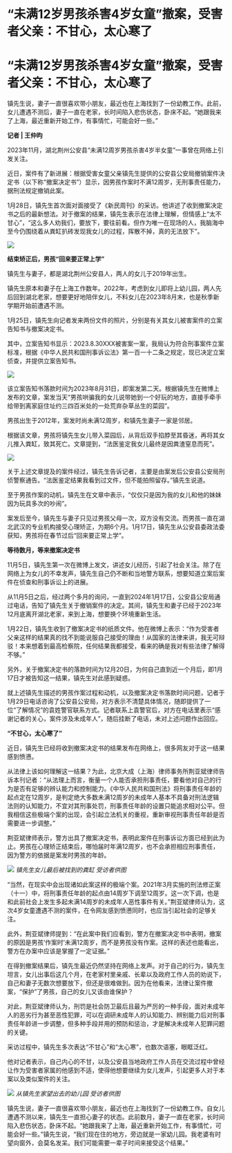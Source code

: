 # “未满12岁男孩杀害4岁女童”撤案，受害者父亲：不甘心，太心寒了

# “未满12岁男孩杀害4岁女童”撤案，受害者父亲：不甘心，太心寒了

镇先生说，妻子一直很喜欢带小朋友，最近也在上海找到了一份幼教工作。此前，女儿遭遇不测后，妻子一直在老家，长时间陷入悲伤状态，卧床不起。“她跟我来了上海，最近重新开始工作，有事情忙，可能会好一些。”

**记者 | 王仲昀**

2023年11月，湖北荆州公安县“未满12周岁男孩杀害4岁半女童”一事曾在网络上引发关注。

近日，案件有了新进展：根据受害女童父亲镇先生提供的公安县公安局撤销案件决定书（以下称“撤案决定书”）显示，因男孩作案时不满12周岁，无刑事责任能力，据刑法规定撤销此案。

1月28日，镇先生首次面对面接受了《新民周刊》的采访。他讲述了收到撤案决定书之后的最新想法。对于撤案的结果，镇先生表示在法律上理解，但情感上“太不甘心”，“这么多人劝我们，要放下，要往前看。但作为唯一在现场的人，我脑海中至今仍围绕着从粪缸扒砖发现我女儿的过程，挥散不掉，真的无法放下”。

![](https://inews.gtimg.com/om_bt/OiZFDMOIaA_4qHTPxSU2xBKdEhbT0zW2qv0Jmq0ZaCNWIAA/1000)

**结束矫正后，男孩“回来要正常上学”**

镇先生与妻子，都是湖北荆州公安县人，两人的女儿于2019年出生。

镇先生原本和妻子在上海工作数年。2022年，考虑到女儿即将上幼儿园，两人先后回到湖北老家，想要更好地陪伴女儿，不料女儿在2023年8月末，也是秋季新学期开始前遭遇不测。

1月25日，镇先生向记者发来两份文件的照片，分别是有关其女儿被害案件的立案告知书与撤案决定书。

其中，立案告知书显示：2023.8.30XXX被害案一案，我局认为符合刑事案件立案标准，根据《中华人民共和国刑事诉讼法》第一百一十二条之规定，现已决定立案侦查，并提供立案告知书。

![](https://inews.gtimg.com/om_bt/Ogj7nZwF8rcA2EIV2wahFHWTm5D5HSCJb0Jbw82Th6koMAA/1000)

该立案告知书落款时间为2023年8月31日，即案发第二天。根据镇先生在微博上发布的文章，案发当天“男孩哄骗我的女儿说带她到一个好玩的地方，直接手牵手给带到离家庭住址约三四百米处的一处荒弃杂草丛生的菜园”。

男孩出生于2012年，案发时尚未满12周岁，和镇先生妻子一家是邻居。

根据该文章，男孩将镇先生女儿带入菜园后，从背后双手掐脖至其昏迷，再将其女儿推入粪缸，致其死亡。文章提到，“法医鉴定我女儿最终是因粪渣窒息而死”。

![](https://inews.gtimg.com/om_bt/OwkI4XAoNxCQ7ZUSKZIPpUp4AhOE9aBP5UHs5PbA_N_JoAA/1000)

关于上述文章提及的案件经过，镇先生告诉记者，主要是由案发后公安县公安局刑侦警察通告。“法医鉴定结果我看到过文件，但不能拍照留存。”镇先生说道。

至于男孩作案的动机，镇先生在文章中表示，“仅仅只是因为我的女儿和他的妹妹因为玩具多次的吵闹”。

案发后至今，镇先生与妻子只见过男孩父母一次，双方没有交流。而男孩一直在湖北武汉的专业机构接受心理矫正，为期6个月。1月17日，镇先生从公安县委政法委获知，男孩将在春节过后“回来要正常上学”。

**等待数月，等来撤案决定书**

11月5日，镇先生第一次在微博上发文，讲述女儿经历，引起了社会关注。除了在网络上为女儿的不幸发声，镇先生自己仍不断和当地警方联系，想要知道立案后案件在侦查和刑事诉讼上的进展。

从11月5日之后，经过两个多月的询问，一直到2024年1月17日，公安县公安局通过电话，告知了镇先生关于撤销案件的决定。其间，镇先生和妻子已经于2023年12月底离开湖北老家，来到上海，想要换个环境重新生活。

1月22日，镇先生收到了撤案决定书的纸质文件。他在微博上表示：“作为受害者父亲这样的结果真的找不到能说服自己接受的理由！从国家的法律来讲，我无可辩驳！本来想着到最高检察院，任何结果我都接受，看来的确是我对有些法律了解得不够。”

另外，关于撤案决定书的落款时间为12月20日，为何自己直到近一个月后，即1月17日才被告知这一结果，镇先生对此感到疑惑。

就上述镇先生描述的男孩作案过程和动机，以及撤案决定书落款时间问题，记者于1月29日电话咨询了公安县公安局，对方表示不清楚具体情况，随即提供了一位“了解情况”的袁姓警官联系方式。记者联系上袁警官后，对方在电话里表示“感谢记者的关心，案件涉及未成年人”，随后挂断了电话，未对上述问题作出回应。

**“不甘心，太心寒了”**

近日，镇先生已经将收到撤案决定书的结果发布在网络上，很多网友对于这一结果感到愤懑。

从法律上该如何理解这一结果？为此，北京大成（上海）律师事务所荆亚斌律师告诉本刊记者：“从法理上而言，衡量一个人能否承担刑事责任，要看他对自己的行为是否有足够的辨认能力和控制能力。《中华人民共和国刑法》将刑事责任年龄的起点定在12周岁，是判定绝大多数未满12周岁的未成年人基本不具备对刑法逻辑法则的认知能力，不宜对其刑事处罚，刑事责任年龄的设置只能追求相对公平。但我相信这些极端个案的出现，会引起立法机关的重视，重新审视刑事责任年龄是否需要进一步调整。”

荆亚斌律师表示，警方出具了撤案决定书，表明此案件在刑事诉讼方面已经到此为止。男孩在心理矫正结束后，哪怕届时年满12周岁，也不会承担相应刑事责任，因为警方的依据是案发时男孩的年龄。

![](https://inews.gtimg.com/om_bt/O8vcmJL8t0tJSj8_MqIgtE4Bok2lBYhOdDCUPaFlHr4AcAA/1000)
_镇先生女儿最后被找到的粪缸 受访者供图_

“当然，在现实中会出现诸如此案这样的极端个案。2021年3月实施的刑法修正案（十一）中，将刑事责任年龄的起点由14周岁下调至12周岁。这一次下调，也是和此前社会上发生多起未满14周岁的未成年人恶性事件有关。”荆亚斌律师认为，这次4岁女童遭遇不测的案件，在令网友感到愤懑同时，也应当引起社会的足够关注。

此外，荆亚斌律师提到：“在此案中我们应看到，警方在撤案决定书中表明，撤案的原因是男孩‘作案时’未满12周岁，而不是男孩没有作案。这样的表述也能看出，警方在办案中应该是掌握了一定证据。”

在得到撤案结果后，镇先生最近仍然坚持在网络上发声。对于自己的行为，镇先生坦言，女儿出事后这几个月，在老家村里亲戚、长辈以及政府工作人员的劝说下，自己和妻子无数次想要放下，但还是很难做到。因为在他看来，法律让案件撤案，“保护”了男孩，自己的女儿又该由谁保护？

对此，荆亚斌律师认为，刑罚是社会防卫最后且最为严厉的一种手段，面对未成年人的恶劣行为甚至恶性犯罪，可以在调研未成年人的认知能力、辨别能力后对刑事责任年龄进一步调整，但多种手段并用的预防和惩治，才是解决未成年人犯罪问题的关键。

采访过程中，镇先生多次表达“不甘心”和“太心寒”，也数次语塞，眼眶泛红。

他对记者表示，自己内心的不甘，以及公安县当地政府工作人员在交流过程中曾经让作为受害者家属的他感到不适，使得他想要继续为女儿发声，引起更多人对于本案以及类似案件的关注。

![](https://inews.gtimg.com/om_bt/O-f6wywON6pJBg07TPmrKyOhfjgzwRsQFqfg7D_5IOl6AAA/1000)
_从镇先生家望出去的幼儿园 受访者供图_

镇先生说，妻子一直很喜欢带小朋友，最近也在上海找到了一份幼教工作。自女儿遭遇不测以来，镇先生一直担心妻子的状态。此前数月，妻子一直在老家，长时间陷入悲伤状态，卧床不起。“她跟我来了上海，最近重新开始工作，有事情忙，可能会好一些。”镇先生说，“我们现在住的地方，旁边就是一家幼儿园。我老婆有时望向窗外，会莫名发呆。我们可能需要一辈子时间来接受这个结果。”

